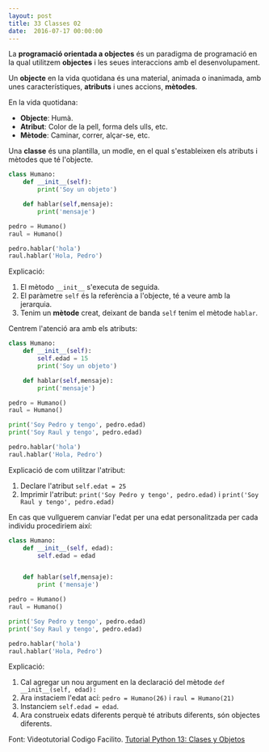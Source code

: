 ```yaml
---
layout: post
title: 33 Classes 02
date:  2016-07-17 00:00:00
---
```


La **programació orientada a objectes** és un paradigma de programació en la qual utilitzem **objectes** i les seues interaccions amb el desenvolupament.

Un **objecte** en la vida quotidana és una material, animada o inanimada, amb unes característiques, **atributs** i unes accions, **mètodes**.

En la vida quotidana:

- **Objecte**: Humà.
- **Atribut**: Color de la pell, forma dels ulls, etc.
- **Mètode**: Caminar, correr, alçar-se, etc.

Una **classe** és una plantilla, un modle, en el qual s'estableixen els atributs i mètodes que té l'objecte.

```python
class Humano:
    def __init__(self):
        print('Soy un objeto')

    def hablar(self,mensaje):
        print('mensaje')

pedro = Humano()
raul = Humano()

pedro.hablar('hola')
raul.hablar('Hola, Pedro')
```

Explicació:

1. El mètodo `__init__` s'executa de seguida.
2. El paràmetre `self` és la referència a l'objecte, té a veure amb la jerarquia.
3. Tenim un **mètode** creat, deixant de banda `self` tenim el mètode `hablar`.

Centrem l'atenció ara amb els atributs:

```python
class Humano:
    def __init__(self):
        self.edad = 15
        print('Soy un objeto')

    def hablar(self,mensaje):
        print('mensaje')

pedro = Humano()
raul = Humano()

print('Soy Pedro y tengo', pedro.edad)
print('Soy Raul y tengo', pedro.edad)

pedro.hablar('hola')
raul.hablar('Hola, Pedro')
```
Explicació de com utilitzar l'atribut:

1. Declare l'atribut `self.edat = 25`
2. Imprimir l'atribut: `print('Soy Pedro y tengo', pedro.edad)` i `print('Soy Raul y tengo', pedro.edad)`

En cas que vullguerem canviar l'edat per una edat personalitzada per cada individu procediriem així:

```python
class Humano:
    def __init__(self, edad):
        self.edad = edad


    def hablar(self,mensaje):
        print ('mensaje')

pedro = Humano()
raul = Humano()

print('Soy Pedro y tengo', pedro.edad)
print('Soy Raul y tengo', pedro.edad)

pedro.hablar('hola')
raul.hablar('Hola, Pedro')
```

Explicació:

1. Cal agregar un nou argument en la declaració del mètode `def __init__(self, edad):`
2. Ara instaciem l'edat ací: `pedro = Humano(26)` i `raul = Humano(21)`
3. Instanciem `self.edad = edad`.
4. Ara construeix edats diferents perquè té atributs diferents, són objectes diferents.

Font: Videotutorial Codigo Facilito. [Tutorial Python 13: Clases y Objetos](https://www.youtube.com/watch?v=VYXdpjCZojA&list=PLE549A038CF82905F&index=13)
